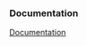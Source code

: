 ### Documentation

[Documentation](https://docs.google.com/document/d/1xX5BqDzoWMK1rTDYgWcTmZIonmAxCoBaxUSUyZHoLoM/edit?tab=t.0)
